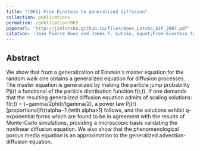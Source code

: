 ```yaml
---
title: "[065] From Einstein to generalized diffusion"
collection: publications
permalink: /publication/065
paperurl: 'http://jimlutsko.github.io/files/Boon_Lutsko_AIP_2007.pdf'
citation: 'Jean Pierre Boon and James F. Lutsko, &quot;From Einstein to generalized diffusion&quot;, <i>AIP Conference Proceedings</i>, <strong>965</strong>, 157 (2007)'
---
```

Abstract
---
We show that from a generalization of Einstein&apos;s master equation for the random walk one obtains a generalized equation for diffusion processes. The master equation is generalized by making the particle jump probability Pj(r) a functional of the particle distribution function f(r,t). If one demands that the resulting generalized diffusion equation admits of scaling solutions: f(r;t) = t−gamma/2phi(r/tgamma/2), a power law Pj(r)[proportional]f(r)alpha−1 (with alpha>1) follows, and the solutions exhibit q-exponential forms which are found to be in agreement with the results of Monte-Carlo simulations, providing a microscopic basis validating the nonlinear diffusion equation. We also show that the phenomenological porous media equation is an approximation to the generalized advection-diffusion equation.
